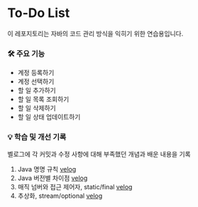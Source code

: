 # To-Do List
이 레포지토리는 자바의 코드 관리 방식을 익히기 위한 연습용입니다. 

### 🛠️ 주요 기능  
- 계정 등록하기  
- 계정 선택하기   
- 할 일 추가하기  
- 할 일 목록 조회하기  
- 할 일 삭제하기  
- 할 일 상태 업데이트하기  

### 💡 학습 및 개선 기록
벨로그에 각 커밋과 수정 사항에 대해 부족했던 개념과 배운 내용을 기록

1. Java 명명 규칙  [velog](https://velog.io/@smj_716/ToDoList-1-Java-%EB%AA%85%EB%AA%85-%EA%B7%9C%EC%B9%99)
2. Java 버전별 차이점  [velog](https://velog.io/@smj_716/To-Do-List-2)
3. 매직 넘버와 접근 제어자, static/final  [velog](https://velog.io/@smj_716/To-Do-List-2-%EB%A7%A4%EC%A7%81-%EB%84%98%EB%B2%84%EC%99%80-%EC%A0%91%EA%B7%BC-%EC%A0%9C%EC%96%B4%EC%9E%90-%EC%9E%90%EB%B0%94-%ED%82%A4%EC%9B%8C%EB%93%9C)
4. 추상화, stream/optional  [velog](https://velog.io/@smj_716/To-Do-List-3-%EC%B6%94%EC%83%81%ED%99%94-streamoptional)
